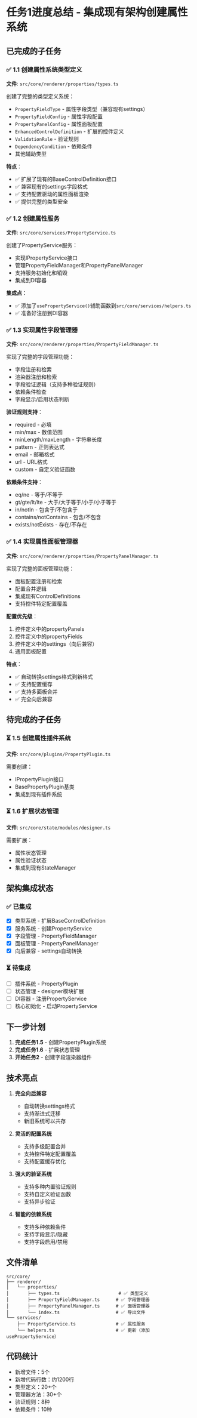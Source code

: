 # 任务1进度总结 - 集成现有架构创建属性系统

## 已完成的子任务

### ✅ 1.1 创建属性系统类型定义

**文件**: `src/core/renderer/properties/types.ts`

创建了完整的类型定义系统：

- `PropertyFieldType` - 属性字段类型（兼容现有settings）
- `PropertyFieldConfig` - 属性字段配置
- `PropertyPanelConfig` - 属性面板配置
- `EnhancedControlDefinition` - 扩展的控件定义
- `ValidationRule` - 验证规则
- `DependencyCondition` - 依赖条件
- 其他辅助类型

**特点**：

- ✅ 扩展了现有的BaseControlDefinition接口
- ✅ 兼容现有的settings字段格式
- ✅ 支持配置驱动的属性面板渲染
- ✅ 提供完整的类型安全

### ✅ 1.2 创建属性服务

**文件**: `src/core/services/PropertyService.ts`

创建了PropertyService服务：

- 实现IPropertyService接口
- 管理PropertyFieldManager和PropertyPanelManager
- 支持服务初始化和销毁
- 集成到DI容器

**集成点**：

- ✅ 添加了`usePropertyService()`辅助函数到`src/core/services/helpers.ts`
- ✅ 准备好注册到DI容器

### ✅ 1.3 实现属性字段管理器

**文件**: `src/core/renderer/properties/PropertyFieldManager.ts`

实现了完整的字段管理功能：

- 字段注册和检索
- 渲染器注册和检索
- 字段验证逻辑（支持多种验证规则）
- 依赖条件检查
- 字段显示/启用状态判断

**验证规则支持**：

- required - 必填
- min/max - 数值范围
- minLength/maxLength - 字符串长度
- pattern - 正则表达式
- email - 邮箱格式
- url - URL格式
- custom - 自定义验证函数

**依赖条件支持**：

- eq/ne - 等于/不等于
- gt/gte/lt/lte - 大于/大于等于/小于/小于等于
- in/notIn - 包含于/不包含于
- contains/notContains - 包含/不包含
- exists/notExists - 存在/不存在

### ✅ 1.4 实现属性面板管理器

**文件**: `src/core/renderer/properties/PropertyPanelManager.ts`

实现了完整的面板管理功能：

- 面板配置注册和检索
- 配置合并逻辑
- 集成现有ControlDefinitions
- 支持控件特定配置覆盖

**配置优先级**：

1. 控件定义中的propertyPanels
2. 控件定义中的propertyFields
3. 控件定义中的settings（向后兼容）
4. 通用面板配置

**特点**：

- ✅ 自动转换settings格式到新格式
- ✅ 支持配置缓存
- ✅ 支持多面板合并
- ✅ 完全向后兼容

## 待完成的子任务

### ⏳ 1.5 创建属性插件系统

**文件**: `src/core/plugins/PropertyPlugin.ts`

需要创建：

- IPropertyPlugin接口
- BasePropertyPlugin基类
- 集成到现有插件系统

### ⏳ 1.6 扩展状态管理

**文件**: `src/core/state/modules/designer.ts`

需要扩展：

- 属性状态管理
- 属性验证状态
- 集成到现有StateManager

## 架构集成状态

### ✅ 已集成

- [x] 类型系统 - 扩展BaseControlDefinition
- [x] 服务系统 - 创建PropertyService
- [x] 字段管理 - PropertyFieldManager
- [x] 面板管理 - PropertyPanelManager
- [x] 向后兼容 - settings自动转换

### ⏳ 待集成

- [ ] 插件系统 - PropertyPlugin
- [ ] 状态管理 - designer模块扩展
- [ ] DI容器 - 注册PropertyService
- [ ] 核心初始化 - 启动PropertyService

## 下一步计划

1. **完成任务1.5** - 创建PropertyPlugin系统
2. **完成任务1.6** - 扩展状态管理
3. **开始任务2** - 创建字段渲染器组件

## 技术亮点

1. **完全向后兼容**

   - 自动转换settings格式
   - 支持渐进式迁移
   - 新旧系统可以共存

2. **灵活的配置系统**

   - 支持多级配置合并
   - 支持控件特定配置覆盖
   - 支持配置缓存优化

3. **强大的验证系统**

   - 支持多种内置验证规则
   - 支持自定义验证函数
   - 支持异步验证

4. **智能的依赖系统**
   - 支持多种依赖条件
   - 支持字段显示/隐藏
   - 支持字段启用/禁用

## 文件清单

```
src/core/
├── renderer/
│   └── properties/
│       ├── types.ts                      # ✅ 类型定义
│       ├── PropertyFieldManager.ts      # ✅ 字段管理器
│       ├── PropertyPanelManager.ts      # ✅ 面板管理器
│       └── index.ts                     # ✅ 导出文件
└── services/
    ├── PropertyService.ts               # ✅ 属性服务
    └── helpers.ts                       # ✅ 更新（添加usePropertyService）
```

## 代码统计

- 新增文件：5个
- 新增代码行数：约1200行
- 类型定义：20+个
- 管理器方法：30+个
- 验证规则：8种
- 依赖条件：10种

